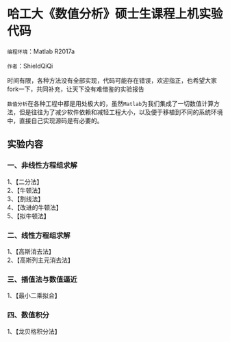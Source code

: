 # 哈工大《数值分析》硕士生课程上机实验代码

```编程环境```：Matlab R2017a 

```作者```：ShieldQiQi

时间有限，各种方法没有全部实现，代码可能存在错误，欢迎指正，也希望大家fork一下，共同补充，让天下没有难借鉴的实验报告

```数值分析```在各种工程中都是用处极大的，虽然```Matlab```为我们集成了一切数值计算方法，但是往往为了减少软件依赖和减轻工程大小，以及便于移植到不同的系统环境中，直接自己实现源码是有必要的。

## 实验内容

### 一、非线性方程组求解
1、【二分法】<br>
2、【牛顿法】<br>
3、【割线法】<br>
4、【改进的牛顿法】<br>
5、【拟牛顿法】

### 二、线性方程组求解

1、【高斯消去法】<br>
2、【高斯列主元消去法】

### 三、插值法与数值逼近

1、【最小二乘拟合】

### 四、数值积分

1、【龙贝格积分法】


